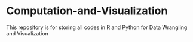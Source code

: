 # Computation-and-Visualization

This repository is for storing all codes in R and Python for Data Wrangling and Visualization
